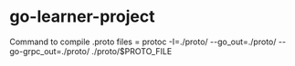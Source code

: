 # go-learner-project

Command to compile .proto files = protoc -I=./proto/ --go_out=./proto/ --go-grpc_out=./proto/ ./proto/$PROTO_FILE

